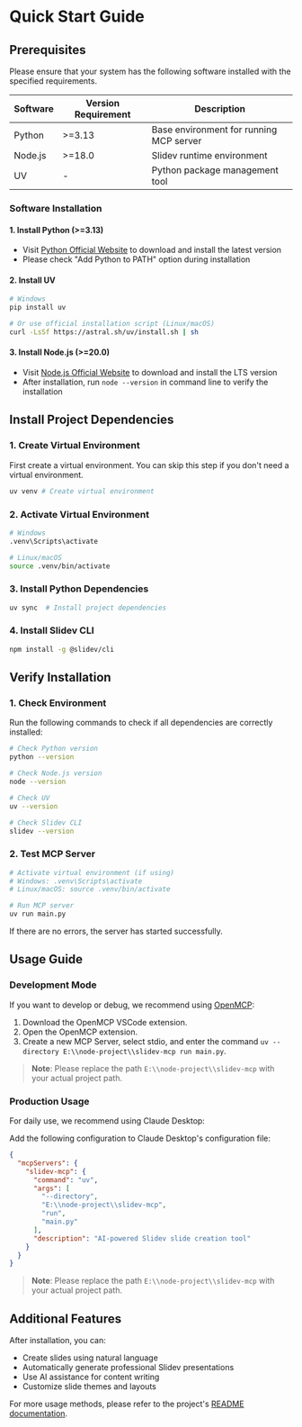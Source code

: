 # Quick Start Guide

## Prerequisites

Please ensure that your system has the following software installed with the specified requirements.

| Software | Version Requirement | Description |
| -- | -- | -- |
| Python | >=3.13 | Base environment for running MCP server |
| Node.js | >=18.0 | Slidev runtime environment |
| UV | - | Python package management tool |

### Software Installation

#### 1. Install Python (>=3.13)
- Visit [Python Official Website](https://www.python.org/downloads/) to download and install the latest version
- Please check "Add Python to PATH" option during installation

#### 2. Install UV
```bash
# Windows
pip install uv

# Or use official installation script (Linux/macOS)
curl -LsSf https://astral.sh/uv/install.sh | sh
```

#### 3. Install Node.js (>=20.0)
- Visit [Node.js Official Website](https://nodejs.org/) to download and install the LTS version
- After installation, run `node --version` in command line to verify the installation

## Install Project Dependencies

### 1. Create Virtual Environment

First create a virtual environment. You can skip this step if you don't need a virtual environment.

```bash
uv venv # Create virtual environment
```

### 2. Activate Virtual Environment

```bash
# Windows
.venv\Scripts\activate

# Linux/macOS  
source .venv/bin/activate
```

### 3. Install Python Dependencies

```bash
uv sync  # Install project dependencies
```

### 4. Install Slidev CLI

```bash
npm install -g @slidev/cli
```

## Verify Installation

### 1. Check Environment

Run the following commands to check if all dependencies are correctly installed:

```bash
# Check Python version
python --version

# Check Node.js version  
node --version

# Check UV
uv --version

# Check Slidev CLI
slidev --version
```

### 2. Test MCP Server

```bash
# Activate virtual environment (if using)
# Windows: .venv\Scripts\activate
# Linux/macOS: source .venv/bin/activate

# Run MCP server
uv run main.py
```

If there are no errors, the server has started successfully.

## Usage Guide

### Development Mode

If you want to develop or debug, we recommend using [OpenMCP](https://marketplace.visualstudio.com/items?itemName=kirigaya.openmcp):

1. Download the OpenMCP VSCode extension.
2. Open the OpenMCP extension.
3. Create a new MCP Server, select stdio, and enter the command `uv --directory E:\\node-project\\slidev-mcp run main.py`.

> **Note**: Please replace the path `E:\\node-project\\slidev-mcp` with your actual project path.

### Production Usage

For daily use, we recommend using Claude Desktop:

Add the following configuration to Claude Desktop's configuration file:

```json
{
  "mcpServers": {
    "slidev-mcp": {
      "command": "uv",
      "args": [
        "--directory",
        "E:\\node-project\\slidev-mcp",
        "run",
        "main.py"
      ],
      "description": "AI-powered Slidev slide creation tool"
    }
  }
}
```

> **Note**: Please replace the path `E:\\node-project\\slidev-mcp` with your actual project path.

## Additional Features

After installation, you can:

- Create slides using natural language
- Automatically generate professional Slidev presentations
- Use AI assistance for content writing
- Customize slide themes and layouts

For more usage methods, please refer to the project's [README documentation](../README.md).